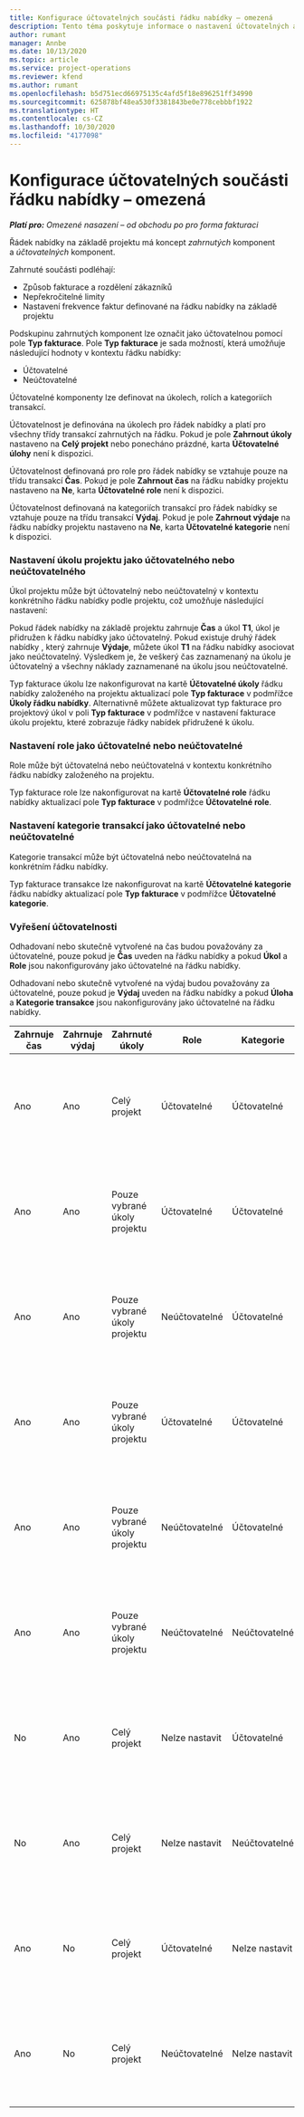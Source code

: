 ```yaml
---
title: Konfigurace účtovatelných součásti řádku nabídky – omezená
description: Tento téma poskytuje informace o nastavení účtovatelných a neúčtovatelných komponent na řádku nabídky založeného na projektu.
author: rumant
manager: Annbe
ms.date: 10/13/2020
ms.topic: article
ms.service: project-operations
ms.reviewer: kfend
ms.author: rumant
ms.openlocfilehash: b5d751ecd66975135c4afd5f18e896251ff34990
ms.sourcegitcommit: 625878bf48ea530f3381843be0e778cebbbf1922
ms.translationtype: HT
ms.contentlocale: cs-CZ
ms.lasthandoff: 10/30/2020
ms.locfileid: "4177098"
---
```

# <a name="configure-the-chargeable-components-of-a-quote-line---lite"></a>Konfigurace účtovatelných součásti řádku nabídky – omezená

_**Platí pro:** Omezené nasazení – od obchodu po pro forma fakturaci_

Řádek nabídky na základě projektu má koncept *zahrnutých* komponent a *účtovatelných* komponent.

Zahrnuté součásti podléhají:

  - Způsob fakturace a rozdělení zákazníků
  - Nepřekročitelné limity 
  - Nastavení frekvence faktur definované na řádku nabídky na základě projektu

Podskupinu zahrnutých komponent lze označit jako účtovatelnou pomocí pole **Typ fakturace**. Pole **Typ fakturace** je sada možností, která umožňuje následující hodnoty v kontextu řádku nabídky:

  - Účtovatelné
  - Neúčtovatelné

Účtovatelné komponenty lze definovat na úkolech, rolích a kategoriích transakcí.

Účtovatelnost je definována na úkolech pro řádek nabídky a platí pro všechny třídy transakcí zahrnutých na řádku. Pokud je pole **Zahrnout úkoly** nastaveno na **Celý projekt** nebo ponecháno prázdné, karta **Účtovatelné úlohy** není k dispozici.

Účtovatelnost definovaná pro role pro řádek nabídky se vztahuje pouze na třídu transakcí **Čas**. Pokud je pole **Zahrnout čas** na řádku nabídky projektu nastaveno na **Ne**, karta **Účtovatelné role** není k dispozici.

Účtovatelnost definovaná na kategoriích transakcí pro řádek nabídky se vztahuje pouze na třídu transakcí **Výdaj**. Pokud je pole **Zahrnout výdaje** na řádku nabídky projektu nastaveno na **Ne**, karta **Účtovatelné kategorie** není k dispozici.

### <a name="update-a-project-task-to-be-chargeable-or-non-chargeable"></a>Nastavení úkolu projektu jako účtovatelného nebo neúčtovatelného

Úkol projektu může být účtovatelný nebo neúčtovatelný v kontextu konkrétního řádku nabídky podle projektu, což umožňuje následující nastavení:

Pokud řádek nabídky na základě projektu zahrnuje **Čas** a úkol **T1**, úkol je přidružen k řádku nabídky jako účtovatelný. Pokud existuje druhý řádek nabídky , který zahrnuje **Výdaje**, můžete úkol **T1** na řádku nabídky asociovat jako neúčtovatelný. Výsledkem je, že veškerý čas zaznamenaný na úkolu je účtovatelný a všechny náklady zaznamenané na úkolu jsou neúčtovatelné.

Typ fakturace úkolu lze nakonfigurovat na kartě **Účtovatelné úkoly** řádku nabídky založeného na projektu aktualizací pole **Typ fakturace** v podmřížce **Úkoly řádku nabídky**. Alternativně můžete aktualizovat typ fakturace pro projektový úkol v poli **Typ fakturace** v podmřížce v nastavení fakturace úkolu projektu, které zobrazuje řádky nabídek přidružené k úkolu.

### <a name="update-a-role-to-be-chargeable-or-non-chargeable"></a>Nastavení role jako účtovatelné nebo neúčtovatelné

Role může být účtovatelná nebo neúčtovatelná v kontextu konkrétního řádku nabídky založeného na projektu.

Typ fakturace role lze nakonfigurovat na kartě **Účtovatelné role** řádku nabídky aktualizací pole **Typ fakturace** v podmřížce **Účtovatelné role**.

### <a name="update-a-transaction-category-to-be-chargeable-or-non-chargeable"></a>Nastavení kategorie transakcí jako účtovatelné nebo neúčtovatelné

Kategorie transakcí může být účtovatelná nebo neúčtovatelná na konkrétním řádku nabídky.

Typ fakturace transakce lze nakonfigurovat na kartě **Účtovatelné kategorie** řádku nabídky aktualizací pole **Typ fakturace** v podmřížce **Účtovatelné kategorie**.

### <a name="resolve-chargeability"></a>Vyřešení účtovatelnosti
Odhadovaní nebo skutečně vytvořené na čas budou považovány za účtovatelné, pouze pokud je **Čas** uveden na řádku nabídky a pokud **Úkol** a **Role** jsou nakonfigurovány jako účtovatelné na řádku nabídky.

Odhadovaní nebo skutečně vytvořené na výdaj budou považovány za účtovatelné, pouze pokud je **Výdaj** uveden na řádku nabídky a pokud **Úloha** a **Kategorie transakce** jsou nakonfigurovány jako účtovatelné na řádku nabídky.

| Zahrnuje čas | Zahrnuje výdaj | Zahrnuté úkoly | Role | Kategorie | Úloha | Fakturace |
| --- | --- | --- | --- | --- | --- | --- |
| Ano | Ano | Celý projekt | Účtovatelné | Účtovatelné | Nelze nastavit | Skutečná fakturace na čas: Účtovatelné </br>Typ fakturace při skutečných výdajích: Účtovatelné |
| Ano | Ano | Pouze vybrané úkoly projektu | Účtovatelné | Účtovatelné | Účtovatelné | Skutečná fakturace na čas: Účtovatelné</br>Typ fakturace při skutečných výdajích: Účtovatelné |
| Ano | Ano | Pouze vybrané úkoly projektu | Neúčtovatelné | Účtovatelné | Účtovatelné | Skutečná fakturace na čas: Neúčtovatelné</br>Typ fakturace při skutečných výdajích: Účtovatelné |
| Ano | Ano | Pouze vybrané úkoly projektu | Účtovatelné | Účtovatelné | Neúčtovatelné | Skutečná fakturace na čas: Neúčtovatelné</br> Typ fakturace při skutečných výdajích: Neúčtovatelné |
| Ano | Ano | Pouze vybrané úkoly projektu | Neúčtovatelné | Účtovatelné | Neúčtovatelné | Skutečná fakturace na čas: Neúčtovatelné</br> Typ fakturace při skutečných výdajích: Neúčtovatelné |
| Ano | Ano | Pouze vybrané úkoly projektu | Neúčtovatelné | Neúčtovatelné | Účtovatelné | Skutečná fakturace na čas: Neúčtovatelné</br> Typ fakturace při skutečných výdajích: Neúčtovatelné |
| No | Ano | Celý projekt | Nelze nastavit | Účtovatelné | Nelze nastavit | Skutečná fakturace na čas: Není k dispozici </br>Typ fakturace při skutečných výdajích: Účtovatelné |
| No | Ano | Celý projekt | Nelze nastavit | Neúčtovatelné | Nelze nastavit | Skutečná fakturace na čas: Není k dispozici </br>Typ fakturace při skutečných výdajích: Neúčtovatelné |
| Ano | No | Celý projekt | Účtovatelné | Nelze nastavit | Nelze nastavit | Skutečná fakturace na čas: Účtovatelné</br>Typ fakturace při skutečných výdajích: Není k dispozici |
| Ano | No | Celý projekt | Neúčtovatelné | Nelze nastavit | Nelze nastavit | Skutečná fakturace na čas: Neúčtovatelné </br>Typ fakturace při skutečných výdajích: Není k dispozici |
